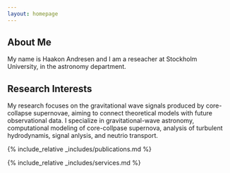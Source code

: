 ```yaml
---
layout: homepage
---
```


## About Me
My name is Haakon Andresen and I am a reseacher at Stockholm University, in the astronomy department. 

## Research Interests

My research focuses on the gravitational wave signals produced by core-collapse supernovae, aiming to connect theoretical models with future observational data. 
I specialize in gravitational-wave astronomy, computational modeling of core-collpase supernova, analysis of turbulent hydrodynamis, signal anlysis, and neutrio transport.

<!--
## News

- **[Feb. 2020]** Our paper about incremental learning is accepted to CVPR 2020.
- **[Feb. 2020]** We will host the ACM Multimedia Asia 2020 conference in Singapore!
- **[Sept. 2019]** Our paper about few-shot learning is accepted to NeurIPS 2019.
- **[Mar. 2019]** Our paper about few-shot learning is accepted to CVPR 2019.
-->
{% include_relative _includes/publications.md %}

{% include_relative _includes/services.md %}

